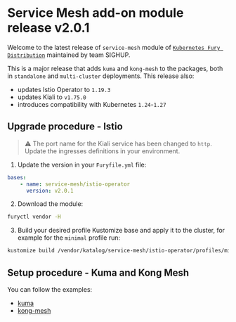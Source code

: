 # Service Mesh add-on module release v2.0.1

Welcome to the latest release of `service-mesh` module of [`Kubernetes Fury Distribution`](https://github.com/sighupio/fury-distribution) maintained by team SIGHUP.

This is a major release that adds `kuma` and `kong-mesh` to the packages, both in `standalone` and `multi-cluster` deployments.
This release also:

- updates Istio Operator to `1.19.3`
- updates Kiali to `v1.75.0`
- introduces compatibility with Kubernetes `1.24`-`1.27`

## Upgrade procedure - Istio

> ⚠️ The port name for the Kiali service has been changed to `http`. Update the ingresses definitions in your environment.

1. Update the version in your `Furyfile.yml` file:

```yaml
bases:
    - name: service-mesh/istio-operator
      version: v2.0.1
```

2. Download the module:

```bash
furyctl vendor -H
```

3. Build your desired profile Kustomize base and apply it to the cluster, for example for the `minimal` profile run:

```bash
kustomize build /vendor/katalog/service-mesh/istio-operator/profiles/minimal | kubectl apply -f
```

## Setup procedure - Kuma and Kong Mesh

You can follow the examples:

- [kuma](../../examples/kuma/multi-cluster/README.md)
- [kong-mesh](../../examples/kong-mesh/multi-cluster/README.md)

